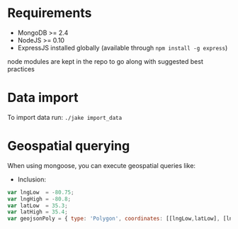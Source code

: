 # Requirements

- MongoDB >= 2.4
- NodeJS >= 0.10
- ExpressJS installed globally (available through `npm install -g express`)

node modules are kept in the repo to go along with suggested best practices


# Data import

To import data run: `./jake import_data`


# Geospatial querying

When using mongoose, you can execute geospatial queries like:

- Inclusion:

```javascript
var lngLow  = -80.75;
var lngHigh = -80.8;
var latLow  = 35.3;
var latHigh = 35.4;
var geojsonPoly = { type: 'Polygon', coordinates: [[lngLow,latLow], [lngLow,latHigh], [lngHigh,latLow], [lngHigh,latHigh]] };
```
